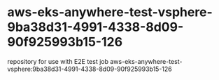 # aws-eks-anywhere-test-vsphere-9ba38d31-4991-4338-8d09-90f925993b15-126
repository for use with E2E test job aws-eks-anywhere-test-vsphere:9ba38d31-4991-4338-8d09-90f925993b15-126
